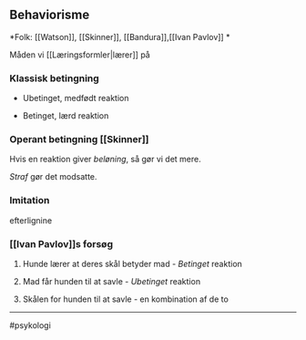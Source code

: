 ## Behaviorisme
*Folk: [[Watson]], [[Skinner]], [[Bandura]],[[Ivan Pavlov]] *

Måden vi [[Læringsformler|lærer]] på

### Klassisk betingning

- Ubetinget, medfødt reaktion

- Betinget, lærd reaktion

### Operant betingning [[Skinner]]
Hvis en reaktion giver *beløning*, så gør vi det mere.

*Straf* gør det modsatte.

### Imitation
efterlignine

### [[Ivan Pavlov]]s forsøg
1. Hunde lærer at deres skål betyder mad - *Betinget* reaktion

2. Mad får hunden til at savle - *Ubetinget* reaktion

3. Skålen for hunden til at savle - en kombination af de to 

---
#psykologi 